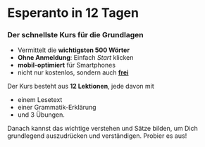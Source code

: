 # Esperanto in 12 Tagen
### Der schnellste Kurs für die Grundlagen

- Vermittelt die **wichtigsten 500 Wörter**
- **Ohne Anmeldung**: Einfach *Start* klicken
- **mobil-optimiert** für Smartphones
- nicht nur kostenlos, sondern auch **[frei](https://github.com/Esperanto/kurso-zagreba-metodo)**

Der Kurs besteht aus **12 Lektionen**, jede davon mit

- einem Lesetext
- einer Grammatik-Erklärung
- und 3 Übungen.

Danach kannst das wichtige verstehen und Sätze bilden, um Dich grundlegend auszudrücken und verständigen. Probier es aus!

